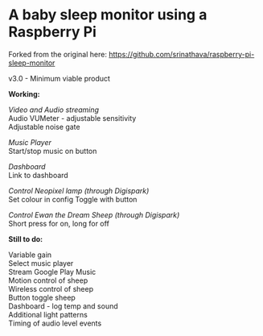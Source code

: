 # A baby sleep monitor using a Raspberry Pi

Forked from the original here: https://github.com/srinathava/raspberry-pi-sleep-monitor

v3.0 - Minimum viable product

**Working:**

*Video and Audio streaming*  
Audio VUMeter - adjustable sensitivity  
Adjustable noise gate  

*Music Player*  
Start/stop music on button

*Dashboard*  
Link to dashboard

*Control Neopixel lamp (through Digispark)*  
Set colour in config
Toggle with button

*Control Ewan the Dream Sheep (through Digispark)*  
Short press for on, long for off

**Still to do:**

Variable gain  
Select music player  
Stream Google Play Music  
Motion control of sheep  
Wireless control of sheep  
Button toggle sheep  
Dashboard - log temp and sound  
Additional light patterns  
Timing of audio level events
